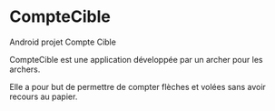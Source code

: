 # CompteCible
Android projet Compte Cible

CompteCible est une application développée par un archer pour les archers.

Elle a pour but de permettre de compter flèches et volées sans avoir recours au papier.





